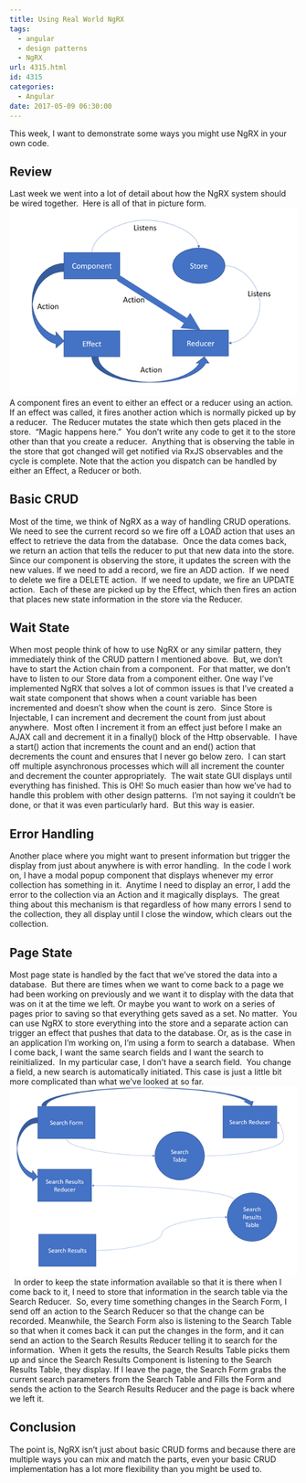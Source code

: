 ```yaml
---
title: Using Real World NgRX
tags:
  - angular
  - design patterns
  - NgRX
url: 4315.html
id: 4315
categories:
  - Angular
date: 2017-05-09 06:30:00
---
```


This week, I want to demonstrate some ways you might use NgRX in your own code.

Review
------

Last week we went into a lot of detail about how the NgRX system should be wired together.  Here is all of that in picture form. ![image](/uploads/2017/05/image.png "image")  A component fires an event to either an effect or a reducer using an action.  If an effect was called, it fires another action which is normally picked up by a reducer.  The Reducer mutates the state which then gets placed in the store.  “Magic happens here.”  You don’t write any code to get it to the store other than that you create a reducer.  Anything that is observing the table in the store that got changed will get notified via RxJS observables and the cycle is complete. Note that the action you dispatch can be handled by either an Effect, a Reducer or both.

Basic CRUD
----------

Most of the time, we think of NgRX as a way of handling CRUD operations.  We need to see the current record so we fire off a LOAD action that uses an effect to retrieve the data from the database.  Once the data comes back, we return an action that tells the reducer to put that new data into the store.  Since our component is observing the store, it updates the screen with the new values. If we need to add a record, we fire an ADD action.  If we need to delete we fire a DELETE action.  If we need to update, we fire an UPDATE action.  Each of these are picked up by the Effect, which then fires an action that places new state information in the store via the Reducer.

Wait State
----------

When most people think of how to use NgRX or any similar pattern, they immediately think of the CRUD pattern I mentioned above.  But, we don’t have to start the Action chain from a component.  For that matter, we don’t have to listen to our Store data from a component either. One way I’ve implemented NgRX that solves a lot of common issues is that I’ve created a wait state component that shows when a count variable has been incremented and doesn’t show when the count is zero.  Since Store is Injectable, I can increment and decrement the count from just about anywhere.  Most often I increment it from an effect just before I make an AJAX call and decrement it in a finally() block of the Http observable.  I have a start() action that increments the count and an end() action that decrements the count and ensures that I never go below zero.  I can start off multiple asynchronous processes which will all increment the counter and decrement the counter appropriately.  The wait state GUI displays until everything has finished. This is OH! So much easier than how we’ve had to handle this problem with other design patterns.  I’m not saying it couldn’t be done, or that it was even particularly hard.  But this way is easier.

Error Handling
--------------

Another place where you might want to present information but trigger the display from just about anywhere is with error handling.  In the code I work on, I have a modal popup component that displays whenever my error collection has something in it.  Anytime I need to display an error, I add the error to the collection via an Action and it magically displays.  The great thing about this mechanism is that regardless of how many errors I send to the collection, they all display until I close the window, which clears out the collection.

Page State
----------

Most page state is handled by the fact that we’ve stored the data into a database.  But there are times when we want to come back to a page we had been working on previously and we want it to display with the data that was on it at the time we left. Or maybe you want to work on a series of pages prior to saving so that everything gets saved as a set. No matter.  You can use NgRX to store everything into the store and a separate action can trigger an effect that pushes that data to the database. Or, as is the case in an application I’m working on, I’m using a form to search a database.  When I come back, I want the same search fields and I want the search to reinitialized.  In my particular case, I don’t have a search field.  You change a field, a new search is automatically initiated. This case is just a little bit more complicated than what we’ve looked at so far. ![image](/uploads/2017/05/image-1.png "image")   In order to keep the state information available so that it is there when I come back to it, I need to store that information in the search table via the Search Reducer.  So, every time something changes in the Search Form, I send off an action to the Search Reducer so that the change can be recorded. Meanwhile, the Search Form also is listening to the Search Table so that when it comes back it can put the changes in the form, and it can send an action to the Search Results Reducer telling it to search for the information.  When it gets the results, the Search Results Table picks them up and since the Search Results Component is listening to the Search Results Table, they display. If I leave the page, the Search Form grabs the current search parameters from the Search Table and Fills the Form and sends the action to the Search Results Reducer and the page is back where we left it.

Conclusion
----------

The point is, NgRX isn’t just about basic CRUD forms and because there are multiple ways you can mix and match the parts, even your basic CRUD implementation has a lot more flexibility than you might be used to.

